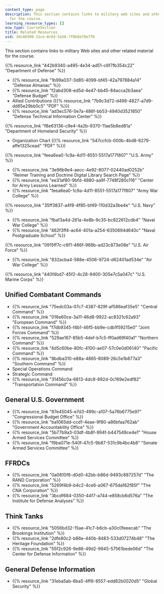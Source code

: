 ```yaml
---
content_type: page
description: This section contains links to military web sites and other related material
  for the course.
learning_resource_types: []
ocw_type: CourseSection
title: Related Resources
uid: 3dc48300-31ce-0c6d-5a56-7f0b8e70e7f0
---
```


This section contains links to military Web sites and other related material for the course.

{{% resource_link "442b9340-a495-4e34-ad51-c6f7fb354c22" "Department of Defense" %}}

*   {{% resource_link "1b99a037-3d85-4099-bf45-42a797884a14" "Defense Almanac" %}}
*   {{% resource_link "f2abd308-ed5d-4e47-bb45-84acca2b3aea" "Defense Budget" %}}
*   Allied Contributions ({{% resource_link "7b9c3d72-d498-4827-a7d9-dd65e29bb5c5" "PDF" %}})
*   {{% resource_link "ad3ec576-0e7a-486f-bb53-4940d3521850" "Defense Technical Information Center" %}}

{{% resource_link "f8e63136-c9e4-4a2b-9370-11ae5b8ed81a" "Department of Homeland Security" %}}

*   Organization Chart ({{% resource_link "547ccfcb-000b-4bd8-8279-affe1325cead" "PDF" %}})

{{% resource_link "feea6ea0-1c9a-4d11-8551-5517a177f807" "U.S. Army" %}}

*   {{% resource_link "3e96b9e4-aecc-4e92-8077-02440ad0252b" "Reimer Training and Doctrine Digital Library Search Page" %}}
*   {{% resource_link "ee31af80-9bfd-4880-aa9f-7748f280c116" "Center for Army Lessons Learned" %}}
*   {{% resource_link "feea6ea0-1c9a-4d11-8551-5517a177f807" "Army War College" %}}

{{% resource_link "35ff3837-a4f8-4f85-bf49-110d32a3be4e" "U.S. Navy" %}}

*   {{% resource_link "fbaf3a4d-261a-4e8b-9c35-bc822612cdb4" "Naval War College" %}}
*   {{% resource_link "462f3ff4-ac64-401a-a254-6350694d640c" "Naval Postgraduate School" %}}

{{% resource_link "0915ff7c-c6f1-466f-968b-ad23c873e08e" "U.S. Air Force" %}}

*   {{% resource_link "832acba4-588e-4506-9724-d62401ad534e" "Air War College" %}}

{{% resource_link "440f4bd7-45f2-4c28-9400-305e7c5a047c" "U.S. Marine Corps" %}}

Unified Combatant Commands
--------------------------

*   {{% resource_link "75edc03a-07c7-4387-829f-af586eaf35e5" "Central Command" %}}
*   {{% resource_link "016e60ce-3a11-46d8-9922-ac8321c62a93" "European Command" %}}
*   {{% resource_link "f7db9345-f4b1-46f5-bb9e-cdb1f59215e0" "Joint Forces Command" %}}
*   {{% resource_link "529ae167-85b5-4def-b7c5-ff0ad69f40a1" "Northern Command" %}}
*   {{% resource_link "4d5c60be-80fc-4100-ae07-57c0e0d06140" "Pacific Command" %}}
*   {{% resource_link "8bdba310-e88a-4865-8089-26c5e1b877a3" "Southern Command" %}}
*   Special Operations Command
*   Strategic Command
*   {{% resource_link "31456c0a-6813-4dc8-892d-0c169e2edf82" "Transportation Command" %}}

General U.S. Government
-----------------------

*   {{% resource_link "87e45045-e7d3-499c-a107-5a76b6775e97" "Congressional Budget Office" %}}
*   {{% resource_link "ba1065dd-ccd1-4eae-9f80-a86bfaa762ab" "Government Accountability Office" %}}
*   {{% resource_link "5b77b9a3-03df-4b8f-994f-b447549ce4e1" "House Armed Services Committee" %}}
*   {{% resource_link "f9ba071e-540f-47c5-9b87-531c9b4bc4b8" "Senate Armed Services Committee" %}}

FFRDCs
------

*   {{% resource_link "0a0810f8-d0d0-42bb-b86d-9493c887257d" "The RAND Corporation" %}}
*   {{% resource_link "5269f4b9-b4c2-4ce6-a067-675da162f85f" "The CNA Corporation" %}}
*   {{% resource_link "3bcdf684-0350-44f7-a744-e858cb6d576a" "The Institute for Defense Analyses" %}}

Think Tanks
-----------

*   {{% resource_link "5056bd32-15ae-41c7-b6cb-a30c0feeecab" "The Brookings Institution" %}}
*   {{% resource_link "2dfe80c2-b86e-440b-8483-533d07274b48" "The Heritage Foundation" %}}
*   {{% resource_link "55f2c926-9e86-49d2-9945-57561bede06d" "The Center for Defense Information" %}}

General Defense Information
---------------------------

*   {{% resource_link "31eba5ab-6ba5-4ff8-8557-edd82b0020d5" "Global Security" %}}